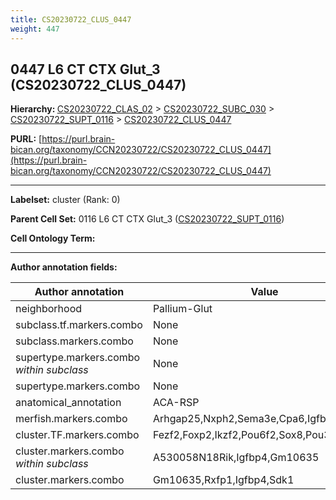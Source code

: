 ```yaml
---
title: CS20230722_CLUS_0447
weight: 447
---
```

## 0447 L6 CT CTX Glut_3 (CS20230722_CLUS_0447)
<b>Hierarchy: </b>
[CS20230722_CLAS_02](../CS20230722_CLAS_02) >
[CS20230722_SUBC_030](../CS20230722_SUBC_030) >
[CS20230722_SUPT_0116](../CS20230722_SUPT_0116) >
[CS20230722_CLUS_0447](../CS20230722_CLUS_0447)

**PURL:** [https://purl.brain-bican.org/taxonomy/CCN20230722/CS20230722_CLUS_0447](https://purl.brain-bican.org/taxonomy/CCN20230722/CS20230722_CLUS_0447)

---


**Labelset:** cluster (Rank: 0)

**Parent Cell Set:** 0116 L6 CT CTX Glut_3 ([CS20230722_SUPT_0116](../CS20230722_SUPT_0116))



**Cell Ontology Term:** 

[MARKER GENES.]: #


---

[TRANSFERRED ANNOTATIONS.]: #


[AUTHOR ANNOTATION FIELDS.]: #


**Author annotation fields:**

| Author annotation | Value |
|-------------------|-------|
|neighborhood|Pallium-Glut|
|subclass.tf.markers.combo|None|
|subclass.markers.combo|None|
|supertype.markers.combo _within subclass_|None|
|supertype.markers.combo|None|
|anatomical_annotation|ACA-RSP|
|merfish.markers.combo|Arhgap25,Nxph2,Sema3e,Cpa6,Igfbp4,Adra1b|
|cluster.TF.markers.combo|Fezf2,Foxp2,Ikzf2,Pou6f2,Sox8,Pou3f3|
|cluster.markers.combo _within subclass_|A530058N18Rik,Igfbp4,Gm10635|
|cluster.markers.combo|Gm10635,Rxfp1,Igfbp4,Sdk1|
